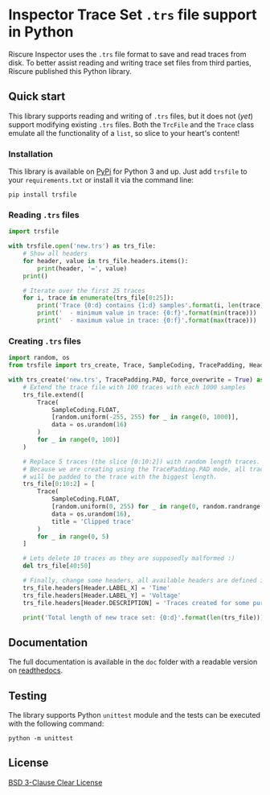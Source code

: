 # Inspector Trace Set `.trs` file support in Python
Riscure Inspector uses the `.trs` file format to save and read traces from disk. To better assist reading and writing trace set files from third parties, Riscure published this Python library.

## Quick start
This library supports reading and writing of `.trs` files, but it does not (*yet*) support modifying existing `.trs` files. Both the `TrcFile` and the `Trace` class emulate all the functionality of a `list`, so slice to your heart's content!

### Installation
This library is available on [PyPi](https://www.pypi.org/project/trsfile/) for Python 3 and up. Just add `trsfile` to your `requirements.txt` or install it via the command line:
```shell
pip install trsfile
```

### Reading `.trs` files
```python
import trsfile

with trsfile.open('new.trs') as trs_file:
	# Show all headers
	for header, value in trs_file.headers.items():
		print(header, '=', value)
	print()

	# Iterate over the first 25 traces
	for i, trace in enumerate(trs_file[0:25]):
		print('Trace {0:d} contains {1:d} samples'.format(i, len(trace)))
		print('  - minimum value in trace: {0:f}'.format(min(trace)))
		print('  - maximum value in trace: {0:f}'.format(max(trace)))
```

### Creating `.trs` files
```python
import random, os
from trsfile import trs_create, Trace, SampleCoding, TracePadding, Header

with trs_create('new.trs', TracePadding.PAD, force_overwrite = True) as trs_file:
	# Extend the trace file with 100 traces with each 1000 samples
	trs_file.extend([
		Trace(
			SampleCoding.FLOAT,
			[random.uniform(-255, 255) for _ in range(0, 1000)],
			data = os.urandom(16)
		)
		for _ in range(0, 100)]
	)

	# Replace 5 traces (the slice [0:10:2]) with random length traces.
	# Because we are creating using the TracePadding.PAD mode, all traces
	# will be padded to the trace with the biggest length.
	trs_file[0:10:2] = [
		Trace(
			SampleCoding.FLOAT,
			[random.uniform(0, 255) for _ in range(0, random.randrange(1000))],
			data = os.urandom(16),
			title = 'Clipped trace'
		)
		for _ in range(0, 5)
	]

	# Lets delete 10 traces as they are supposedly malformed :)
	del trs_file[40:50]

	# Finally, change some headers, all available headers are defined in the Header class
	trs_file.headers[Header.LABEL_X] = 'Time'
	trs_file.headers[Header.LABEL_Y] = 'Voltage'
	trs_file.headers[Header.DESCRIPTION] = 'Traces created for some purpose!'

	print('Total length of new trace set: {0:d}'.format(len(trs_file)))
```

## Documentation
The full documentation is available in the `doc` folder with a readable version on [readthedocs](https://trsfile.readthedocs.io/en/latest).

## Testing
The library supports Python `unittest` module and the tests can be executed with the following command:
```
python -m unittest
```

## License
[BSD 3-Clause Clear License](https://choosealicense.com/licenses/bsd-3-clause-clear/)
